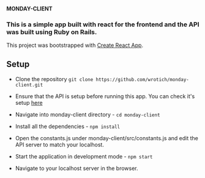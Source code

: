 #### MONDAY-CLIENT
### This is a simple app built with react for the frontend and the API was built using Ruby on Rails.

This project was bootstrapped with [Create React App](https://github.com/facebook/create-react-app).

## Setup
- Clone the repository
`git clone https://github.com/wrotich/monday-client.git`

- Ensure that the API is setup before running this app. You can check it's setup [here](https://github.com/wrotich/monday-api)

- Navigate into monday-client directory - `cd monday-client`

- Install all the dependencies - `npm install`

- Open the constants.js under monday-client/src/constants.js and edit the API server to match your localhost.

- Start the application in development mode - `npm start`

- Navigate to your localhost server in the browser.
